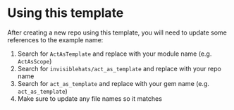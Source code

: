 # Using this template

After creating a new repo using this template, you will need to update some references to the example name:

1. Search for `ActAsTemplate` and replace with your module name (e.g. `ActAsScope`)
1. Search for `invisiblehats/act_as_template` and replace with your repo name
1. Search for `act_as_template` and replace with your gem name (e.g. `act_as_template`)
  1. Make sure to update any file names so it matches
